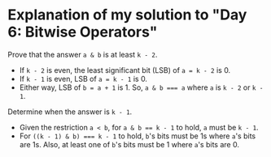 # Explanation of my solution to "Day 6: Bitwise Operators"

Prove that the answer `a & b` is at least `k - 2`.
* If `k - 2` is even, the least significant bit (LSB) of `a = k - 2` is 0.
* If `k - 1` is even, LSB of `a = k - 1` is 0.
* Either way, LSB of `b = a + 1` is 1. So, `a & b === a` where `a` is `k - 2` or `k - 1`.

Determine when the answer is `k - 1`.
* Given the restriction `a < b`, for `a & b == k - 1` to hold, `a` must be `k - 1`.
* For `((k - 1) & b) === k - 1` to hold, `b`'s bits must be 1s where `a`'s bits are 1s. Also, at least one of `b`'s bits must be 1 where `a`'s bits are 0.
